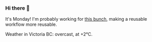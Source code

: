 ### Hi there :wave:

It's Monday! I'm probably working for [this bunch](https://github.com/kohofinancial), making a reusable workflow more reusable.

Weather in Victoria BC: overcast, at +2°C.
